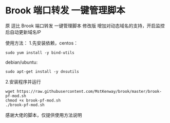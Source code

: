 # Brook 端口转发 一键管理脚本
原 逗比 Brook 端口转发 一键管理脚本 修改版
增加对动态域名的支持，开启监控后自动更新域名IP

使用方法：
1.先安装依赖，centos：
```
sudo yum install -y bind-utils
```

debian/ubuntu:
```
sudo apt-get install -y dnsutils
```

2.安装程序并运行
```
wget https://raw.githubusercontent.com/MstKenway/brook/master/brook-pf-mod.sh 
chmod +x brook-pf-mod.sh
./brook-pf-mod.sh
```
感谢大佬的脚本，仅提供使用方法说明
